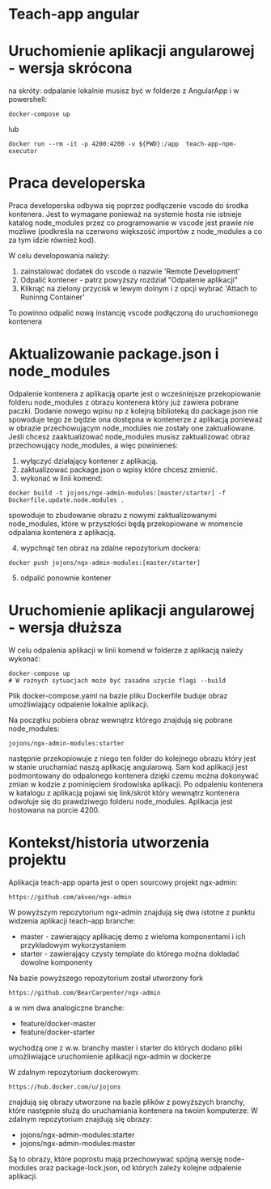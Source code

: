 # Teach-app angular

# Uruchomienie aplikacji angularowej - wersja skrócona
na skróty:
odpalanie lokalnie musisz być w folderze z AngularApp i w powershell:
```
docker-compose up
```
lub
```
docker run --rm -it -p 4200:4200 -v ${PWD}:/app  teach-app-npm-executor
```
# Praca developerska
Praca developerska odbywa się poprzez podłączenie vscode do środka kontenera. Jest to wymagane ponieważ na systemie hosta nie istnieje katalog node_modules przez co programowanie w vscode jest prawie nie możliwe (podkreśla na czerwono większość importów z node_modules a co za tym idzie również kod).

W celu developowania należy:
1. zainstalować dodatek do vscode o nazwie 'Remote Development'
2. Odpalić kontener - patrz powyższy rozdział "Odpalenie aplikacji"
3. Kliknąć na zielony przycisk w lewym dolnym i z opcji wybrać 'Attach to Runinng Container'

To powinno odpalić nową instancję vscode podłączoną do uruchomionego kontenera

# Aktualizowanie package.json i node_modules
Odpalenie kontenera z aplikacją oparte jest o wcześniejsze przekopiowanie folderu node_modules z obrazu kontenera który już zawiera pobrane paczki. Dodanie nowego wpisu np z kolejną biblioteką do package.json nie spowoduje tego że będzie ona dostępna w kontenerze z aplikacją ponieważ w obrazie przechowującym node_modules nie zostały one zaktualiowane.
Jeśli chcesz zaaktualizować node_modules musisz zaktualizować obraz przechowujący node_modules, a więc powinieneś:
1. wyłączyć działający kontener z aplikacją.
2. zaktualizować package.json o wpisy które chcesz zmienić.
3. wykonać w linii komend:
```
docker build -t jojons/ngx-admin-modules:[master/starter] -f Dockerfile.update.node.modules . 
```
spowoduje to zbudowanie obrazu z nowymi zaktualizowanymi node_modules, które w przyszłości będą przekopiowane w momencie odpalania kontenera z aplikacją.

4. wypchnąć ten obraz na zdalne repozytorium dockera:
```
docker push jojons/ngx-admin-modules:[master/starter]
```
5. odpalić ponownie kontener

# Uruchomienie aplikacji angularowej - wersja dłuższa
W celu odpalenia aplikacji w linii komend w folderze z aplikacją należy wykonać:
```
docker-compose up
# W rożnych sytuacjach może być zasadne użycie flagi --build
```
Plik docker-compose.yaml na bazie pliku Dockerfile buduje obraz umożliwiający odpalenie lokalnie aplikacji.

Na początku pobiera obraz wewnątrz którego znajdują się pobrane node_modules:
```
jojons/ngx-admin-modules:starter
```
następnie przekopiowuje z niego ten folder do kolejnego obrazu który jest w stanie uruchamiać naszą aplikację angularową. Sam kod aplikacji jest podmontowany do odpalonego kontenera dzięki czemu można dokonywać zmian w kodzie z pominięciem środowiska aplikacji. Po odpaleniu kontenera w katalogu z aplikacją pojawi się link/skrót który wewnątrz kontenera odwołuje się do prawdziwego folderu node_modules. 
Aplikacja jest hostowana na porcie 4200.

# Kontekst/historia utworzenia projektu
Aplikacja teach-app oparta jest o open sourcowy projekt ngx-admin:
```
https://github.com/akveo/ngx-admin
```
W powyższym repozytorium ngx-admin znajdują się dwa istotne z punktu widzenia aplikacji teach-app branche: 
- master - zawierający aplikację demo z wieloma komponentami i ich przykładowym wykorzystaniem
- starter - zawierający czysty template do którego można dokładać dowolne komponenty 

Na bazie powyższego repozytorium został utworzony fork 
```
https://github.com/BearCarpenter/ngx-admin
```
a w nim dwa analogiczne branche:
- feature/docker-master 
- feature/docker-starter

wychodzą one z w.w. branchy master i starter do których dodano pliki umożliwiające uruchomienie aplikacji ngx-admin w dockerze

W zdalnym repozytorium dockerowym:
```
https://hub.docker.com/u/jojons
```
znajdują się obrazy utworzone na bazie plików z powyższych branchy, które następnie służą do uruchamiania kontenera na twoim komputerze:
W zdalnym repozytorium znajdują się obrazy:
- jojons/ngx-admin-modules:starter
- jojons/ngx-admin-modules:master

Są to obrazy, które poprostu mają przechowywać spójną wersję node-modules oraz package-lock.json, od których zależy kolejne odpalenie aplikacji. 
